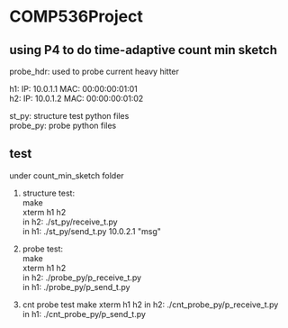 # COMP536Project
## using P4 to do time-adaptive count min sketch  

probe_hdr: used to probe current heavy hitter  

h1: IP: 10.0.1.1	MAC: 00:00:00:01:01  
h2: IP: 10.0.1.2	MAC: 00:00:00:01:02  

st_py: structure test python files  
probe_py: probe python files  

## test  
under count_min_sketch folder  
1. structure test:  
make  
xterm h1 h2  
in h2: ./st_py/receive_t.py  
in h1: ./st_py/send_t.py 10.0.2.1 "msg"  

2. probe test:  
make  
xterm h1 h2  
in h2: ./probe_py/p_receive_t.py  
in h1: ./probe_py/p_send_t.py  

3. cnt probe test
make 
xterm h1 h2
in h2: ./cnt_probe_py/p_receive_t.py  
in h1: ./cnt_probe_py/p_send_t.py  
